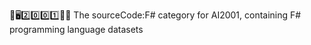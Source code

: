 🧠️🖥️2️⃣️0️⃣️0️⃣️1️⃣️💾️📜️ The sourceCode:F# category for AI2001, containing F# programming language datasets
